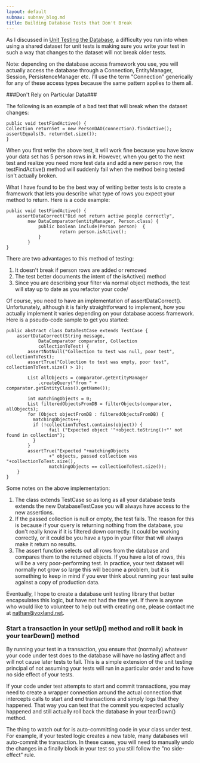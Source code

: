 ```yaml
---
layout: default
subnav: subnav_blog.md
title: Building Database Tests that Don't Break
---
```

As I discussed in <a href="http://www.liquibase.org/2007/06/unit-testing-database-access-layer.html">Unit Testing the Database</a>, a difficulty you run into when using a shared dataset for unit tests is making sure you write your test in such a way that changes to the dataset will not break older tests.

Note: depending on the database access framework you use, you will actually access the database through a Connection, EntityManager, Session, PersistenceManager etc.  I'll use the term "Connection" generically for any of these access types because the same pattern applies to them all.

###Don't Rely on Particular Data###

The following is an example of a bad test that will break when the dataset changes:


    public void testFindActive() {
    Collection returnSet = new PersonDAO(connection).findActive();
    assertEquals(5, returnSet.size());
    }

When you first write the above test, it will work fine because you have know your data set has 5 person rows in it.  However, when you get to the next test and realize you need more test data and add a new person row, the testFindActive() method will suddenly fail when the method being tested isn't actually broken.

What I have found to be the best way of writing better tests is to create a framework that lets you describe what type of rows you expect your method to return.  Here is a code example:

    public void testFindActive() {
        assertDataCorrect("Did not return active people correctly",
            new DataComparator(entityManager, Person.class) {
                public boolean include(Person person)  {
                        return person.isActive();
                }
            }
    }

There are two advantages to this method of testing:

1. It doesn't break if person rows are added or removed
1. The test better documents the intent of the isActive() method
1. Since you are describing your filter via normal object methods, the test will stay up to date as you refactor your code/

Of course, you need to have an implementation of assertDataCorrect().  Unfortunately, although it is fairly straightforward to implement, how you actually implement it varies depending on your database access framework.  Here is a pseudo-code sample to get you started:


    public abstract class DataTestCase extends TestCase {
        assertDataCorrect(String message,
                DataComparator comparator, Collection
                collectionToTest) {
            assertNotNull("Collection to test was null, poor test", collectionToTest);
            assertTrue("Collection to test was empty, poor test", collectionToTest.size() > 1);

            List allObjects = comparator.getEntityManager
                .createQuery("from " + comparator.getEntityClass().getName());

            int matchingObjects = 0;
            List filteredObjectsFromDB = filterObjects(comparator, allObjects);
            for (Object objectFromDB : filteredObjectsFromDB) {
              matchingObjects++;
              if (!collectionToTest.contains(object)) {
                    fail ("Expected object '"+object.toString()+"' not found in collection");
              }
            }
            assertTrue("Expected "+matchingObjects
                    +" objects, passed collection was "+collectionToTest.size(),
                    matchingObjects == collectionToTest.size());
        }
    }

Some notes on the above implementation:

1. The class extends TestCase so as long as all your database tests extends the new DatabaseTestCase you will always have access to the new assertions.
1. If the passed collection is null or empty, the test fails.  The reason for this is because if your query is returning nothing from the database, you don't really know if it is filtered down correctly.  It could be working correctly, or it could be you have a typo in your filter that will always make it return no results.
1. The assert function selects out all rows from the database and compares them to the returned objects.  If you have a lot of rows, this will be a very poor-performing test.  In practice, your test dataset will normally not grow so large this will become a problem, but it is something to keep in mind if you ever think about running your test suite against a copy of production data.

Eventually, I hope to create a database unit testing library that better encapsulates this logic, but have not had the time yet.  If there is anyone who would like to volunteer to help out with creating one, please contact me at nathan@voxland.net.

### Start a transaction in your setUp() method and roll it back in your tearDown() method

By running your test in a transaction, you ensure that (normally) whatever your code under test does to the database will have no lasting affect and will not cause later tests to fail.  This is a simple extension of the unit testing principal of not assuming your tests will run in a particular order and to have no side effect of your tests.

If your code under test attempts to start and commit transactions, you may need to create a wrapper connection around the actual connection that intercepts calls to start and end transactions and simply logs that they happened.  That way you can test that the commit you expected actually happened and still actually roll back the database in your tearDown() method.

The thing to watch out for is auto-committing code in your class under test.  For example, if your tested logic creates a new table, many databases will auto-commit the transaction.  In these cases, you will need to manually undo the changes in a finally block in your test so you still follow the "no side-effect" rule.

